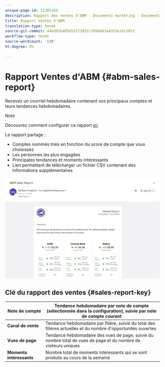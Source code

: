 ```yaml
---
unique-page-id: 11385183
description: Rapport des ventes d'ABM - Documents marketing - Documentation du produit
title: Rapport Ventes d'ABM
translation-type: tm+mt
source-git-commit: 44ed91b485b52173922c709de63a4353e16c5072
workflow-type: tm+mt
source-wordcount: '130'
ht-degree: 0%

---
```



# Rapport Ventes d&#39;ABM {#abm-sales-report}

Recevez un courriel hebdomadaire contenant vos principaux comptes et leurs tendances hebdomadaires.

>[!NOTE]
>
>Découvrez comment configurer ce rapport [ici](https://docs.marketo.com/x/drat).

Le rapport partage :

* Comptes nommés triés en fonction du score de compte que vous choisissez
* Les personnes les plus engagées
* Principales tendances et moments intéressants
* Lien permettant de télécharger un fichier CSV contenant des informations supplémentaires

![](assets/one-4.png)

## Clé du rapport des ventes {#sales-report-key}

| **Note de compte** | Tendance hebdomadaire par note de compte (sélectionnée dans la configuration), suivie par note de compte courant |
|---|---|
| **Canal de vente** | Tendance hebdomadaire par filière, suivie du total des filières actuelles et du nombre d&#39;opportunités ouvertes |
| **Vues de page** | Tendance hebdomadaire des vues de page, suivie du nombre total de vues de page et du nombre de visiteurs uniques |
| **Moments intéressants** | Nombre total de moments intéressants qui se sont produits au cours de la semaine |
